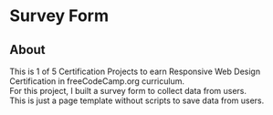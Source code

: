 # Survey Form
## About
This is 1 of 5 Certification Projects to earn Responsive Web Design Certification in freeCodeCamp.org curriculum.\
For this project, I built a survey form to collect data from users.\
This is just a page template without scripts to save data from users.